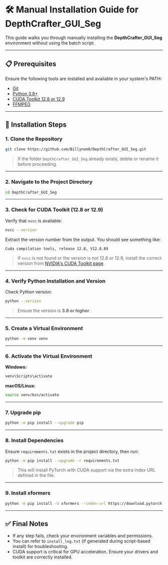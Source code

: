 # 🛠️ Manual Installation Guide for DepthCrafter_GUI_Seg

This guide walks you through manually installing the **DepthCrafter_GUI_Seg** environment without using the batch script.

---

## 📋 Prerequisites

Ensure the following tools are installed and available in your system's PATH:

- [Git](https://git-scm.com/)
- [Python 3.8+](https://www.python.org/)
- [CUDA Toolkit 12.8 or 12.9](https://developer.nvidia.com/cuda-toolkit)
- [FFMPEG](https://techtactician.com/how-to-install-ffmpeg-and-add-it-to-path-on-windows/)

---

## 🚀 Installation Steps

### 1. Clone the Repository

```bash
git clone https://github.com/Billynom8/DepthCrafter_GUI_Seg.git
```

> If the folder `DepthCrafter_GUI_Seg` already exists, delete or rename it before proceeding.

---

### 2. Navigate to the Project Directory

```bash
cd DepthCrafter_GUI_Seg
```

---

### 3. Check for CUDA Toolkit (12.8 or 12.9)

Verify that `nvcc` is available:

```bash
nvcc --version
```

Extract the version number from the output. You should see something like:

```
Cuda compilation tools, release 12.8, V12.8.89
```

> If `nvcc` is not found or the version is not 12.8 or 12.9, install the correct version from [NVIDIA's CUDA Toolkit page](https://developer.nvidia.com/cuda-toolkit).

---

### 4. Verify Python Installation and Version

Check Python version:

```bash
python --version
```

> Ensure the version is **3.8 or higher**.

---

### 5. Create a Virtual Environment

```bash
python -m venv venv
```

---

### 6. Activate the Virtual Environment

**Windows:**

```bash
venv\Scripts\activate
```

**macOS/Linux:**

```bash
source venv/bin/activate
```

---

### 7. Upgrade pip

```bash
python -m pip install --upgrade pip
```

---

### 8. Install Dependencies

Ensure `requirements.txt` exists in the project directory, then run:

```bash
python -m pip install --upgrade -r requirements.txt
```

> This will install PyTorch with CUDA support via the extra index URL defined in the file.

---

### 9. Install xformers

```bash
python -m pip install -U xformers --index-url https://download.pytorch.org/whl/cu128
```

---

## ✅ Final Notes

- If any step fails, check your environment variables and permissions.
- You can refer to `install_log.txt` (if generated during script-based install) for troubleshooting.
- CUDA support is critical for GPU acceleration. Ensure your drivers and toolkit are correctly installed.

